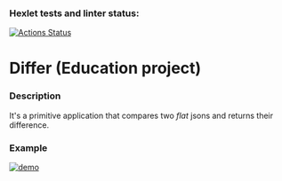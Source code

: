### Hexlet tests and linter status:
[![Actions Status](https://github.com/RedGradient/java-project-71/workflows/hexlet-check/badge.svg)](https://github.com/RedGradient/java-project-71/actions)

# Differ (Education project)

### Description
It's a primitive application that compares two *flat* jsons and returns their difference.

### Example
[![demo](https://asciinema.org/a/qRHu7BNdJ8Z0LSUdN4V6jbBKP.svg)](https://asciinema.org/a/qRHu7BNdJ8Z0LSUdN4V6jbBKP)

